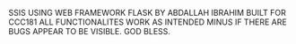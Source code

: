 SSIS USING WEB FRAMEWORK FLASK BY ABDALLAH IBRAHIM
BUILT FOR CCC181
ALL FUNCTIONALITES WORK AS INTENDED MINUS IF THERE ARE BUGS APPEAR TO BE VISIBLE.
GOD BLESS.
